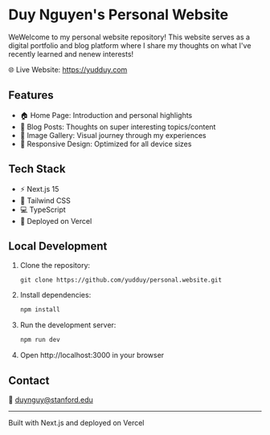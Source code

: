 # Duy Nguyen's Personal Website

WeWelcome to my personal website repository! This website serves as a digital portfolio and blog platform where I share my thoughts on what I've recently learned and nenew interests!

🌐 Live Website: https://yudduy.com

## Features
- 🏠 Home Page: Introduction and personal highlights
- 📝 Blog Posts: Thoughts on super interesting topics/content
- 📸 Image Gallery: Visual journey through my experiences
- 📱 Responsive Design: Optimized for all device sizes

## Tech Stack
- ⚡ Next.js 15
- 🎨 Tailwind CSS
- 💻 TypeScript
- 🚀 Deployed on Vercel

## Local Development

1. Clone the repository:
   ```git
   git clone https://github.com/yudduy/personal.website.git
   ```

2. Install dependencies:
   ```bash
   npm install
   ```

3. Run the development server:
   ```bash
   npm run dev
   ```
4. Open http://localhost:3000 in your browser

## Contact
📧 duynguy@stanford.edu

---
Built with Next.js and deployed on Vercel

